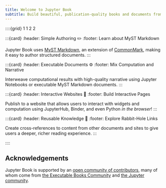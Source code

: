 ```yaml
---
title: Welcome to Jupyter Book
subtitle: Build beautiful, publication-quality books and documents from computational content.
---
```


::::{grid} 1 1 2 2

:::{card}
:header: Simple Authoring ✏️
:footer: Learn about MyST Markdown

Jupyter Book uses [MyST Markdown](https://mystmd.org/spec), an extension of [CommonMark](https://commonmark.org/), making it easy to author structured documents.
:::

:::{card}
:header: Executable Documents ⚙
:footer: Mix Computation and Narrative

Interweave computational results with high-quality narrative using Jupyter Notebooks or executable MyST Markdown documents.
:::

:::{card}
:header: Interactive Websites 🚀
:footer: Build Interactive Pages

Publish to a website that allows users to interact with widgets and computation using JupyterHub, Binder, and even Python _in the browser_!
:::

:::{card}
:header: Reusable Knowledge 🔎
:footer: Explore Rabbit-Hole Links

Create cross-references to content from other documents and sites to give users a deeper, richer reading experience.
:::


::::

## Acknowledgements

Jupyter Book is supported by an [open community of contributors](https://github.com/executablebooks/jupyter-book/graphs/contributors), many of whom come from [the Executable Books Community](https://executablebooks.org) and [the Jupyter community](https://jupyter.org/community).


